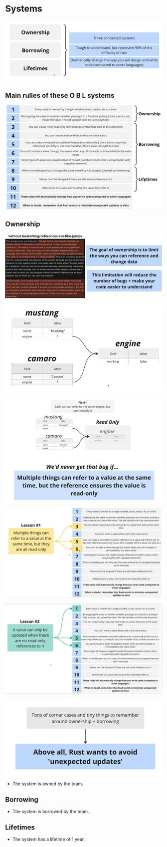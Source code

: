 # Systems

![Systems O B L](./img/SystemsOBL.png)

## Main rulles of these O B L systems

![MainRulles O B L](./img/MainRullesOBL.png)

## Ownership

![SystemOwnership](SystemOwnership.png)

![alt text](image.png)

![alt text](image-2.png)

![alt text](image-3.png)

![alt text](image-4.png)

![alt text](image-1.png)

- The system is owned by the team.

## Borrowing

- The system is borrowed by the team.

## Lifetimes

- The system has a lifetime of 1 year.
